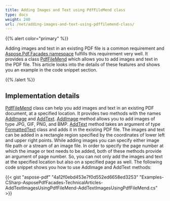 ```yaml
---
title: Adding Images and Text using PdfFileMend class
type: docs
weight: 240
url: /net/adding-images-and-text-using-pdffilemend-class/
---
```


{{% alert color="primary" %}} 

Adding images and text in an existing PDF file is a common requirement and [Aspose.Pdf.Facades namespace](https://docs-qa.aspose.com/display/pdftemp/Aspose.Pdf.Facades+namespace) fulfills this requirement very well. It provides a class [PdfFileMend](http://www.aspose.com/api/net/pdf/aspose.pdf.facades/pdffilemend) which allows you to add images and text in the PDF file. This article looks into the details of these features and shows you an example in the code snippet section.

{{% /alert %}} 
## **Implementation details**
[PdfFileMend](http://www.aspose.com/api/net/pdf/aspose.pdf.facades/pdffilemend) class can help you add images and text in an existing PDF document, at a specified location. It provides two methods with the names [AddImage](http://www.aspose.com/api/net/pdf/aspose.pdf.facades/pdffilemend/methods/addimage/index) and [AddText](http://www.aspose.com/api/net/pdf/aspose.pdf.facades/pdffilemend/methods/addtext/index). [AddImage](http://www.aspose.com/api/net/pdf/aspose.pdf.facades/pdffilemend/methods/addimage/index) method allows you to add images of type JPG, GIF, PNG, and BMP. [AddText](http://www.aspose.com/api/net/pdf/aspose.pdf.facades/pdffilemend/methods/addtext/index) method takes an argument of type [FormattedText](http://www.aspose.com/api/net/pdf/aspose.pdf.facades/formattedtext) class and adds it in the existing PDF file. The images and text can be added in a rectangle region specified by the coordinates of lower left and upper right points. While adding images you can specify either image file path or a stream of an image file. In order to specify the page number at which the image or text needs to be added, both of these methods provide an argument of page number. So, you can not only add the images and text at the specified location but also on a specified page as well. The following code snippet shows you how to use AddImage and AddText methods:



{{< gist "aspose-pdf" "4a12f0ebd453e7f0d552ed6658ed3253" "Examples-CSharp-AsposePdfFacades-TechnicalArticles-AddTextImagesUsingPdfFileMend-AddTextImagesUsingPdfFileMend.cs" >}}
